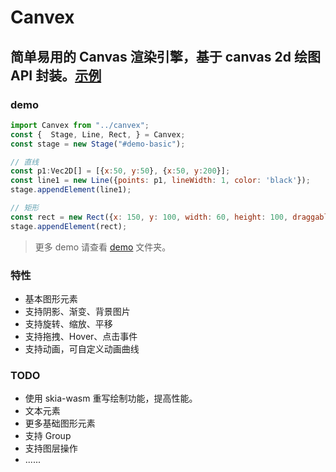 # Canvex
简单易用的 Canvas 渲染引擎，基于 canvas 2d 绘图 API 封装。[示例](https://canvex.vercel.app/)
---
### demo
```javascript
import Canvex from "../canvex";
const {  Stage, Line, Rect, } = Canvex;
const stage = new Stage("#demo-basic");

// 直线
const p1:Vec2D[] = [{x:50, y:50}, {x:50, y:200}];
const line1 = new Line({points: p1, lineWidth: 1, color: 'black'});
stage.appendElement(line1);

// 矩形
const rect = new Rect({x: 150, y: 100, width: 60, height: 100, draggable: true, background: '#7367F0'});
stage.appendElement(rect);
```
>更多 demo 请查看 [demo](https://github.com/JokerQuan/canvex/tree/main/src/demo) 文件夹。


### 特性
- 基本图形元素
- 支持阴影、渐变、背景图片
- 支持旋转、缩放、平移
- 支持拖拽、Hover、点击事件
- 支持动画，可自定义动画曲线


### TODO
- 使用 skia-wasm 重写绘制功能，提高性能。
- 文本元素
- 更多基础图形元素
- 支持 Group
- 支持图层操作
- ......